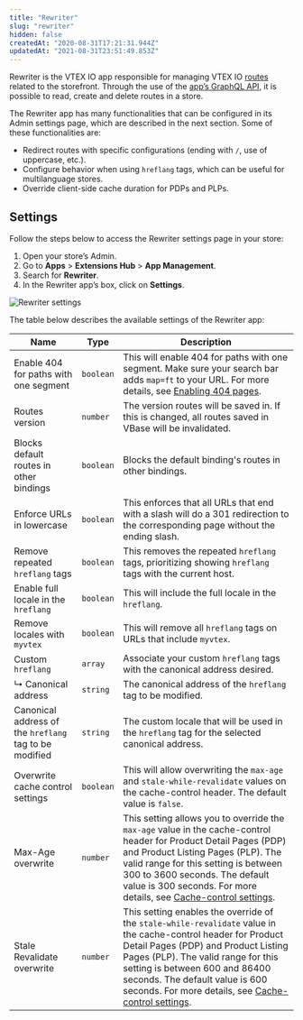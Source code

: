 ```yaml
---
title: "Rewriter"
slug: "rewriter"
hidden: false
createdAt: "2020-08-31T17:21:31.944Z"
updatedAt: "2021-08-31T23:51:49.853Z"
---
```

Rewriter is the VTEX IO app responsible for managing VTEX IO [routes](https://developers.vtex.com/docs/guides/vtex-io-documentation-routes) related to the storefront. Through the use of the [app’s GraphQL API](https://developers.vtex.com/docs/guides/rewriter-graphql), it is possible to read, create and delete routes in a store.

The Rewriter app has many functionalities that can be configured in its Admin settings page, which are described in the next section. Some of these functionalities are:

- Redirect routes with specific configurations (ending with `/`, use of uppercase, etc.).
- Configure behavior when using `hreflang` tags, which can be useful for multilanguage stores.
- Override client-side cache duration for PDPs and PLPs.

## Settings

Follow the steps below to access the Rewriter settings page in your store:

1. Open your store’s Admin.
2. Go to **Apps** > **Extensions Hub** > **App Management**.
3. Search for **Rewriter**.
4. In the Rewriter app’s box, click on <i class="fa fa-gear"></i> **Settings**.

![Rewriter settings](https://cdn.jsdelivr.net/gh/vtexdocs/dev-portal-content@main/images/rewriter-settings.jpg)

The table below describes the available settings of the Rewriter app:

|Name|Type|Description|
|-|-|-|
|Enable 404 for paths with one segment|`boolean`|This will enable 404 for paths with one segment. Make sure your search bar adds `map=ft` to your URL. For more details, see [Enabling 404 pages](https://developers.vtex.com/docs/guides/vtex-io-documentation-enabling-404-pages).|
|Routes version|`number`|The version routes will be saved in. If this is changed, all routes saved in VBase will be invalidated.|
|Blocks default routes in other bindings|`boolean`|Blocks the default binding's routes in other bindings.|
|Enforce URLs in lowercase|`boolean`|This enforces that all URLs that end with a slash will do a 301 redirection to the corresponding page without the ending slash.|
|Remove repeated `hreflang` tags|`boolean`|This removes the repeated `hreflang` tags, prioritizing showing `hreflang` tags with the current host.|
|Enable full locale in the `hreflang`|`boolean`|This will include the full locale in the `hreflang`.|
|Remove locales with `myvtex`|`boolean`|This will remove all `hreflang` tags on URLs that include `myvtex`.|
|Custom `hreflang`|`array`|Associate your custom `hreflang` tags with the canonical address desired.|
|↳ Canonical address|`string`|The canonical address of the `hreflang` tag to be modified.|
|Canonical address of the `hreflang` tag to be modified|`string`|The custom locale that will be used in the `hreflang` tag for the selected canonical address.|
|Overwrite cache control settings|`boolean`|This will allow overwriting the `max-age` and `stale-while-revalidate` values on the cache-control header. The default value is `false`.|
|Max-Age overwrite|`number`|This setting allows you to override the `max-age` value in the cache-control header for Product Detail Pages (PDP) and Product Listing Pages (PLP). The valid range for this setting is between 300 to 3600 seconds. The default value is 300 seconds. For more details, see [Cache-control settings](https://developers.vtex.com/docs/guides/cache-control-settings).|
|Stale Revalidate overwrite|`number`|This setting enables the override of the `stale-while-revalidate` value in the cache-control header for Product Detail Pages (PDP) and Product Listing Pages (PLP). The valid range for this setting is between 600 and 86400 seconds. The default value is 600 seconds. For more details, see [Cache-control settings](https://developers.vtex.com/docs/guides/cache-control-settings).|
